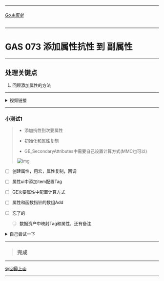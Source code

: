 ___________________________________________________________________________________________
###### [Go主菜单](../MainMenu.md)
___________________________________________________________________________________________

# GAS 073 添加属性抗性 到 副属性

___________________________________________________________________________________________

## 处理关键点

1. 回顾添加属性的方法


___________________________________________________________________________________________

<details>
<summary>视频链接</summary>

[12. Resistance Attributes_哔哩哔哩_bilibili](https://www.bilibili.com/video/BV1JD421E7yC?p=158&vd_source=9e1e64122d802b4f7ab37bd325a89e6c)

------

</details>

___________________________________________________________________________________________

### 小测试1

>- 添加抗性到次要属性
>
>- 初始化和属性复制
>
>- GE_SecondaryAttributes中需要自己设置计算方式(MMC也可以)
>
>  ![img](.Image/GAS_073/9.png)



- [ ] 创建属性，用宏，属性复制，回调

- [ ] 属性ui中添加item配置Tag

- [ ] GE次要属性中配置计算方式

- [ ] 属性和函数指针的数组Add

- [ ] 忘了的
  - [ ] 数据资产中映射Tag和属性，还有备注

<details>
<summary>自己尝试一下</summary>

>![](.Image/GAS_073/1.png)
>![](.Image/GAS_073/2.png)
>![](.Image/GAS_073/3.png)
>![](.Image/GAS_073/7.png)
>![](.Image/GAS_073/8.png)
>![](.Image/GAS_073/4.png)
>![](.Image/GAS_073/5.png)
>![](.Image/GAS_073/6.png)

------

</details>

------

>### 完成


___________________________________________________________________________________________

[返回最上面](#Go主菜单)

___________________________________________________________________________________________